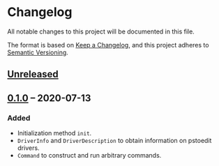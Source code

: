 # Changelog

All notable changes to this project will be documented in this file.

The format is based on [Keep a Changelog](https://keepachangelog.com/en/1.0.0/),
and this project adheres to [Semantic Versioning](https://semver.org/spec/v2.0.0.html).

## [Unreleased]

## [0.1.0] &ndash; 2020-07-13
### Added
- Initialization method `init`.
- `DriverInfo` and `DriverDescription` to obtain information on pstoedit
  drivers.
- `Command` to construct and run arbitrary commands.

[Unreleased]: https://github.com/hanmertens/pstoedit-rs/compare/v0.1.0...HEAD
[0.1.0]: https://github.com/hanmertens/pstoedit-rs/releases/tag/v0.1.0
